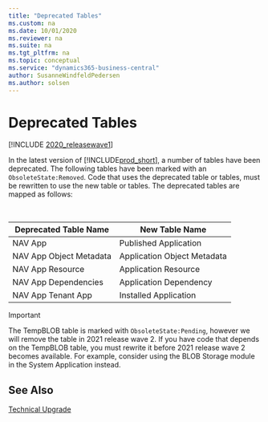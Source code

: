```yaml
---
title: "Deprecated Tables"
ms.custom: na
ms.date: 10/01/2020
ms.reviewer: na
ms.suite: na
ms.tgt_pltfrm: na
ms.topic: conceptual
ms.service: "dynamics365-business-central"
author: SusanneWindfeldPedersen
ms.author: solsen
---
```


# Deprecated Tables

[!INCLUDE [2020_releasewave1](../includes/2020_releasewave1.md)]

In the latest version of [!INCLUDE[prod_short](../developer/includes/prod_short.md)], a number of tables have been deprecated. The following tables have been marked with an `ObsoleteState:Removed`. Code that uses the deprecated table or tables, must be rewritten to use the new table or tables. The deprecated tables are mapped as follows:

<br>

|Deprecated Table Name|New Table Name|
|---------------------|--------------|
|NAV App| Published Application|
|NAV App Object Metadata| Application Object Metadata|
|NAV App Resource| Application Resource|
|NAV App Dependencies| Application Dependency|
|NAV App Tenant App| Installed Application|

> [!IMPORTANT]
> The TempBLOB table is marked with `ObsoleteState:Pending`, however we will remove the table in 2021 release wave 2. If you have code that depends on the TempBLOB table, you must rewrite it before 2021 release wave 2 becomes available. For example, consider using the BLOB Storage module in the System Application instead.

## See Also

[Technical Upgrade](upgrade-technical-upgrade-v15-v16.md)